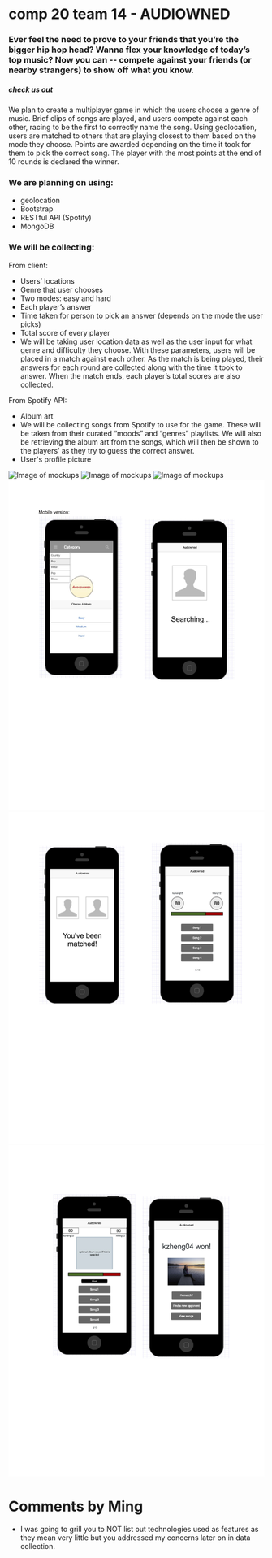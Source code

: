 # comp 20 team 14 - AUDIOWNED
### Ever feel the need to prove to your friends that you’re the bigger hip hop head? Wanna flex your knowledge of today’s top music?  Now you can -- compete against your friends (or nearby strangers) to show off what you know.
##### [check us out](https://audiowned.herokuapp.com)

We plan to create a multiplayer game in which the users choose a genre of music.  Brief clips of songs are played, and users compete against each other, racing to be the first to correctly name the song.  Using geolocation, users are matched to others that are playing closest to them based on the mode they choose.  Points are awarded depending on the time it took for them to pick the correct song.  The player with the most points at the end of 10 rounds is declared the winner.

### We are planning on using:
- geolocation
- Bootstrap
- RESTful API (Spotify)
- MongoDB

### We will be collecting:
From client:
- Users’ locations
- Genre that user chooses
- Two modes: easy and hard
- Each player’s answer
- Time taken for person to pick an answer (depends on the mode the user picks)
- Total score of every player
- We will be taking user location data as well as the user input for what genre and difficulty they choose.  With these parameters, users will be placed in a match against each other.  As the match is being played, their answers for each round are collected along with the time it took to answer.  When the match ends, each player’s total scores are also collected.

From Spotify API:
- Album art
- We will be collecting songs from Spotify to use for the game.  These will be taken from their curated “moods” and “genres” playlists.  We will also be retrieving the album art from the songs, which will then be shown to the players’ as they try to guess the correct answer.
- User's profile picture

![Image of mockups](mockups1/1.png)
![Image of mockups](mockups1/2.png)
![Image of mockups](mockups1/3.png)
![Image of mockups](mockups1/4.png)
![Image of mockups](mockups1/5.png)
![Image of mockups](mockups1/6.png)

# Comments by Ming
* I was going to grill you to NOT list out technologies used as features as they mean very little but you addressed my concerns later on in data collection.
